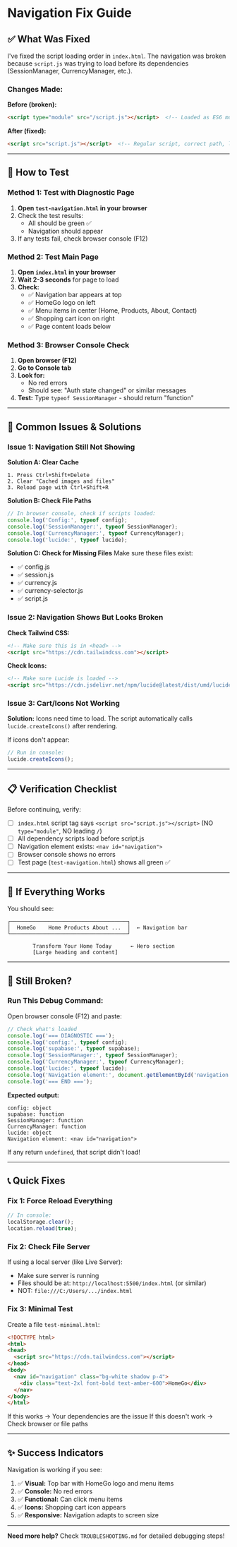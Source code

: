 # Navigation Fix Guide

## ✅ What Was Fixed

I've fixed the script loading order in `index.html`. The navigation was broken because `script.js` was trying to load before its dependencies (SessionManager, CurrencyManager, etc.).

### Changes Made:

**Before (broken):**
```html
<script type="module" src="/script.js"></script>  <!-- Loaded as ES6 module, wrong path -->
```

**After (fixed):**
```html
<script src="script.js"></script>  <!-- Regular script, correct path, loads AFTER dependencies -->
```

---

## 🧪 How to Test

### Method 1: Test with Diagnostic Page

1. **Open `test-navigation.html` in your browser**
2. Check the test results:
   - All should be green ✅
   - Navigation should appear
3. If any tests fail, check browser console (F12)

### Method 2: Test Main Page

1. **Open `index.html` in your browser**
2. **Wait 2-3 seconds** for page to load
3. **Check:**
   - ✅ Navigation bar appears at top
   - ✅ HomeGo logo on left
   - ✅ Menu items in center (Home, Products, About, Contact)
   - ✅ Shopping cart icon on right
   - ✅ Page content loads below

### Method 3: Browser Console Check

1. **Open browser (F12)**
2. **Go to Console tab**
3. **Look for:**
   - No red errors
   - Should see: "Auth state changed" or similar messages
4. **Test:** Type `typeof SessionManager` - should return "function"

---

## 🔧 Common Issues & Solutions

### Issue 1: Navigation Still Not Showing

**Solution A: Clear Cache**
```
1. Press Ctrl+Shift+Delete
2. Clear "Cached images and files"
3. Reload page with Ctrl+Shift+R
```

**Solution B: Check File Paths**
```javascript
// In browser console, check if scripts loaded:
console.log('Config:', typeof config);
console.log('SessionManager:', typeof SessionManager);
console.log('CurrencyManager:', typeof CurrencyManager);
console.log('lucide:', typeof lucide);
```

**Solution C: Check for Missing Files**
Make sure these files exist:
- ✅ config.js
- ✅ session.js
- ✅ currency.js
- ✅ currency-selector.js
- ✅ script.js

### Issue 2: Navigation Shows But Looks Broken

**Check Tailwind CSS:**
```html
<!-- Make sure this is in <head> -->
<script src="https://cdn.tailwindcss.com"></script>
```

**Check Icons:**
```html
<!-- Make sure Lucide is loaded -->
<script src="https://cdn.jsdelivr.net/npm/lucide@latest/dist/umd/lucide.js"></script>
```

### Issue 3: Cart/Icons Not Working

**Solution:** Icons need time to load. The script automatically calls `lucide.createIcons()` after rendering.

If icons don't appear:
```javascript
// Run in console:
lucide.createIcons();
```

---

## 📋 Verification Checklist

Before continuing, verify:

- [ ] `index.html` script tag says `<script src="script.js"></script>` (NO `type="module"`, NO leading `/`)
- [ ] All dependency scripts load before script.js
- [ ] Navigation element exists: `<nav id="navigation">`
- [ ] Browser console shows no errors
- [ ] Test page (`test-navigation.html`) shows all green ✅

---

## 🚀 If Everything Works

You should see:

```
┌─────────────────────────────────────┐
│  HomeGo    Home Products About ...  │  ← Navigation bar
└─────────────────────────────────────┘

        Transform Your Home Today      ← Hero section
        [Large heading and content]
```

---

## 🐛 Still Broken?

### Run This Debug Command:

Open browser console (F12) and paste:

```javascript
// Check what's loaded
console.log('=== DIAGNOSTIC ===');
console.log('config:', typeof config);
console.log('supabase:', typeof supabase);
console.log('SessionManager:', typeof SessionManager);
console.log('CurrencyManager:', typeof CurrencyManager);
console.log('lucide:', typeof lucide);
console.log('Navigation element:', document.getElementById('navigation'));
console.log('=== END ===');
```

**Expected output:**
```
config: object
supabase: function
SessionManager: function
CurrencyManager: function
lucide: object
Navigation element: <nav id="navigation">
```

If any return `undefined`, that script didn't load!

---

## 📞 Quick Fixes

### Fix 1: Force Reload Everything
```javascript
// In console:
localStorage.clear();
location.reload(true);
```

### Fix 2: Check File Server
If using a local server (like Live Server):
- Make sure server is running
- Files should be at: `http://localhost:5500/index.html` (or similar)
- NOT: `file:///C:/Users/.../index.html`

### Fix 3: Minimal Test
Create a file `test-minimal.html`:

```html
<!DOCTYPE html>
<html>
<head>
  <script src="https://cdn.tailwindcss.com"></script>
</head>
<body>
  <nav id="navigation" class="bg-white shadow p-4">
    <div class="text-2xl font-bold text-amber-600">HomeGo</div>
  </nav>
</body>
</html>
```

If this works → Your dependencies are the issue
If this doesn't work → Check browser or file paths

---

## ✨ Success Indicators

Navigation is working if you see:

1. ✅ **Visual:** Top bar with HomeGo logo and menu items
2. ✅ **Console:** No red errors
3. ✅ **Functional:** Can click menu items
4. ✅ **Icons:** Shopping cart icon appears
5. ✅ **Responsive:** Navigation adapts to screen size

---

**Need more help?** Check `TROUBLESHOOTING.md` for detailed debugging steps!
